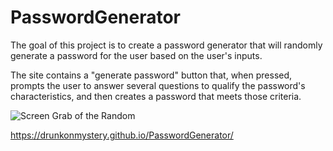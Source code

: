 # PasswordGenerator

The goal of this project is to create a password generator that will randomly generate a password for the user based on the user's inputs.

The site contains a "generate password" button that, when pressed, prompts the user to answer several questions to qualify the password's characteristics, and then creates a password that meets those criteria.

![Screen Grab of the Random ](https://github.com/DrunkOnMystery]/PasswordGenerator/blob/master/ScreenshotofPasswordGenerator.PNG?raw=true)

https://drunkonmystery.github.io/PasswordGenerator/
